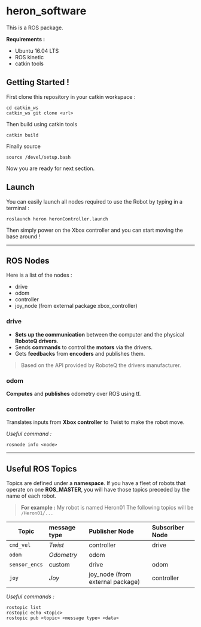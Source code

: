 # heron_software

This is a ROS package.

**Requirements :**
- Ubuntu 16.04 LTS 
- ROS kinetic
- catkin tools

## Getting Started !

First clone this repository in your catkin workspace :
    
    cd catkin_ws
    catkin_ws git clone <url>

Then build using catkin tools

    catkin build

Finally source

    source /devel/setup.bash

Now you are ready for next section.

## Launch
You can easily launch all nodes required to use the Robot by typing in a terminal :

    roslaunch heron heronController.launch

Then simply power on the Xbox controller and you can start moving the base around !

---------------------------

## ROS Nodes

Here is a list of the nodes :
- drive
- odom
- controller
- joy_node (from external package xbox_controller)

### drive
- **Sets up the communication** between the computer and the physical **RoboteQ drivers**. 
- Sends **commands** to control the **motors** via the drivers.
- Gets **feedbacks** from **encoders** and publishes them. 

> Based on the API provided by RoboteQ the drivers manufacturer.

### odom
**Computes** and **publishes** odometry over ROS using tf.

### controller
Translates inputs from **Xbox controller** to Twist to make the robot move.

*Useful command :*

    rosnode info <node>

---------------------------
## Useful ROS Topics

Topics are defined under a **namespace**. If you have a fleet of robots that operate on one **ROS_MASTER**, you will have those topics preceded by the name of each robot.

> **For example :** My robot is named Heron01
The following topics will be `/Heron01/...`

|Topic|message type|Publisher Node|Subscriber Node|
|---|:---|:---|:---|
|`cmd_vel`|*Twist*|controller|drive|
|`odom`|*Odometry*| odom|
|`sensor_encs`|custom|drive|odom|
|`joy`|*Joy*|joy_node (from external package)|controller|

*Useful commands :*

    rostopic list
    rostopic echo <topic>
    rostopic pub <topic> <message type> <data>

